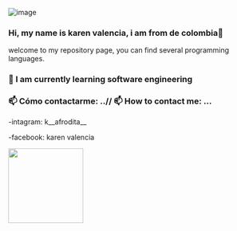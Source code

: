 ![image](https://user-images.githubusercontent.com/70981253/194962387-c41be99c-6a09-48e1-9735-2ade441dcf74.png)

 

### Hi, my name is karen valencia, i am from de colombia👋 
welcome to my repository page, you can find several programming languages.
### 🌱 I am currently learning software engineering
###  📫 Cómo contactarme: ..// 📫 How to contact me: ...
-intagram: k__afrodita__

-facebook: karen valencia


<img align="left" height="150" src="https://github.com/M0nica/M0nica/raw/main/octomonica/m0nica-octocat-rotating.gif?raw=true" style="max-width: 100%; display: inline-block;" data-target="animated-image.originalImage">
<!--
**karenvalencia-bit/karenvalencia-bit** is a ✨ _special_ ✨ repository because its `README.md` (this file) appears on your GitHub profile.

